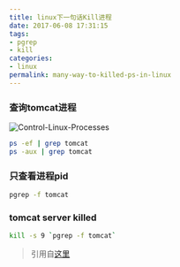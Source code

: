 ```yaml
---
title: linux下一句话Kill进程
date: 2017-06-08 17:31:15
tags: 
- pgrep
- kill
categories:
- linux
permalink: many-way-to-killed-ps-in-linux
---
```

### 查询tomcat进程

![Control-Linux-Processes](http://oi1wvrjc2.bkt.clouddn.com/17-9-26/39733243.jpg)
```bash
ps -ef | grep tomcat
ps -aux | grep tomcat
```

### 只查看进程pid
```bash
pgrep -f tomcat
```


### tomcat server killed

```bash
kill -s 9 `pgrep -f tomcat`
```

> 引用自[这里](http://blog.csdn.net/smarxx/article/details/6664219)